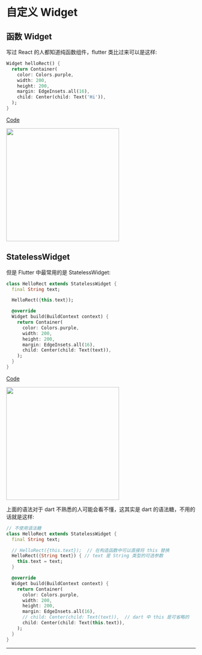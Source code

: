 # 自定义 Widget

## 函数 Widget

写过 React 的人都知道纯函数组件，flutter 类比过来可以是这样:

```dart
Widget helloRect() {
  return Container(
    color: Colors.purple,
    width: 200,
    height: 200,
    margin: EdgeInsets.all(16),
    child: Center(child: Text('Hi')),
  );
}
```

[Code][function_widget]

<image src="./assets/function_widget.png" width="300" />

## StatelessWidget

但是 Flutter 中最常用的是 StatelessWidget:

```dart
class HelloRect extends StatelessWidget {
  final String text;

  HelloRect({this.text});

  @override
  Widget build(BuildContext context) {
    return Container(
      color: Colors.purple,
      width: 200,
      height: 200,
      margin: EdgeInsets.all(16),
      child: Center(child: Text(text)),
    );
  }
}
```

[Code][stateless_widget]

<image src="./assets/stateless_widget.png" width="300" />

上面的语法对于 dart 不熟悉的人可能会看不懂，这其实是 dart 的语法糖，不用的话就是这样:

```dart
// 不使用语法糖
class HelloRect extends StatelessWidget {
  final String text;

  // HelloRect({this.text});  // 在构造函数中可以直接将 this 替换
  HelloRect({String text}) { // text 是 String 类型的可选参数
    this.text = text;
  }

  @override
  Widget build(BuildContext context) {
    return Container(
      color: Colors.purple,
      width: 200,
      height: 200,
      margin: EdgeInsets.all(16),
      // child: Center(child: Text(text)),  // dart 中 this 是可省略的
      child: Center(child: Text(this.text)),
    );
  }
}
```


-----

[function_widget]:https://gist.githubusercontent.com/riskers/fb174083be0064aaa1c232e468ee8ed9/raw/7e1cfd2267267fa1aec5359a6517116985f8318e/function_widget.dart
[stateless_widget]:https://gist.githubusercontent.com/riskers/fb174083be0064aaa1c232e468ee8ed9/raw/f5cb58dea28d71a9a4b4fca979e3f14697462791/stateless_widget.dart